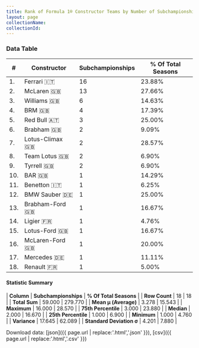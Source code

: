 ```yaml
---
title: Rank of Formula 1® Constructor Teams by Number of Subchampionships (Runner-Up)
layout: page
collectionName: 
collectionId: 
---
```




<canvas id="chart" width="400" height="180"></canvas>
<script>
var data = {
    "datasets": [
        {
            "backgroundColor": [
                "EB212E",
                "FCA13B",
                "EAE4ED",
                "144D44",
                "121D32",
                "243F73",
                "025839",
                "09630C",
                "274B72",
                "FFFFFF",
                "73C2FB",
                "20359D",
                "07316F",
                "0F5DBB",
                "025839",
                "AAAAAA",
                "18A19B",
                "FDE139"
            ],
            "borderColor": [
                "16191A",
                "0D1D20",
                "082957",
                "444444",
                "FDCC2F",
                "444444",
                "444444",
                "444444",
                "444444",
                "444444",
                "444444",
                "444444",
                "444444",
                "444444",
                "444444",
                "444444",
                "D7D7D5",
                "424B52"
            ],
            "borderWidth": 1,
            "data": [
                16.0,
                13.0,
                6.0,
                4.0,
                3.0,
                2.0,
                2.0,
                2.0,
                2.0,
                1.0,
                1.0,
                1.0,
                1.0,
                1.0,
                1.0,
                1.0,
                1.0,
                1.0
            ],
            "label": "Subchampionships"
        }
    ],
    "labels": [
        "Ferrari",
        "McLaren",
        "Williams",
        "BRM",
        "Red Bull",
        "Brabham",
        "Lotus-Climax",
        "Team Lotus",
        "Tyrrell",
        "BAR",
        "Benetton",
        "BMW Sauber",
        "Brabham-Ford",
        "Ligier",
        "Lotus-Ford",
        "McLaren-Ford",
        "Mercedes",
        "Renault"
    ]
};
var options = {
  legend: {
    display: false
  },
  scales: {
    xAxes: [{
      ticks: {
        beginAtZero: true,
        maxRotation: 180,
        display: window.innerWidth > 800
      }
    }],
    yAxes: [{
      ticks: {
        beginAtZero: true
      }
    }]
  },
  onResize: function(chart, size) {
    chart.options.scales.xAxes[0].ticks.display = size.width > 800;
  }
};
var chart = new Chart("chart", {
    data: data,
    type: 'bar',
    options: options
});
</script>



### Data Table

| # | Constructor | Subchampionships | % Of Total Seasons |
|--|--|--|--|
| 1. | Ferrari 🇮🇹 | 16 | 23.88% |
| 2. | McLaren 🇬🇧 | 13 | 27.66% |
| 3. | Williams 🇬🇧 | 6 | 14.63% |
| 4. | BRM 🇬🇧 | 4 | 17.39% |
| 5. | Red Bull 🇦🇹 | 3 | 25.00% |
| 6. | Brabham 🇬🇧 | 2 | 9.09% |
| 7. | Lotus-Climax 🇬🇧 | 2 | 28.57% |
| 8. | Team Lotus 🇬🇧 | 2 | 6.90% |
| 9. | Tyrrell 🇬🇧 | 2 | 6.90% |
| 10. | BAR 🇬🇧 | 1 | 14.29% |
| 11. | Benetton 🇮🇹 | 1 | 6.25% |
| 12. | BMW Sauber 🇩🇪 | 1 | 25.00% |
| 13. | Brabham-Ford 🇬🇧 | 1 | 16.67% |
| 14. | Ligier 🇫🇷 | 1 | 4.76% |
| 15. | Lotus-Ford 🇬🇧 | 1 | 16.67% |
| 16. | McLaren-Ford 🇬🇧 | 1 | 20.00% |
| 17. | Mercedes 🇩🇪 | 1 | 11.11% |
| 18. | Renault 🇫🇷 | 1 | 5.00% |

#### Statistic Summary

| **Column** | **Subchampionships** | **% Of Total Seasons** |
| **Row Count** | 18 | 18 |
| **Total Sum** | 59.000 | 279.770 |
| **Mean μ (Average)** | 3.278 | 15.543 |
| **Maximum** | 16.000 | 28.570 |
| **75th Percentile** | 3.000 | 23.880 |
| **Median** | 2.000 | 16.670 |
| **25th Percentile** | 1.000 | 6.900 |
| **Minimum** | 1.000 | 4.760 |
| **Variance** | 17.645 | 62.089 |
| **Standard Deviation σ** | 4.201 | 7.880 |

Download data: [json]({{ page.url | replace:'.html','.json' }}), [csv]({{ page.url | replace:'.html','.csv' }})
